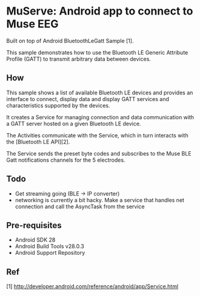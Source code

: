 # MuServe: Android app to connect to Muse EEG


Built on top of Android BluetoothLeGatt Sample [1].

This sample demonstrates how to use the Bluetooth LE Generic Attribute Profile (GATT)
to transmit arbitrary data between devices.

## How

This sample shows a list of available Bluetooth LE devices and provides
an interface to connect, display data and display GATT services and
characteristics supported by the devices.

It creates a Service for managing connection and data communication with a GATT server
hosted on a given Bluetooth LE device.

The Activities communicate with the Service, which in turn interacts with the [Bluetooth LE API][2].

The Service sends the preset byte codes and subscribes to the Muse BLE Gatt notifications channels for the 5 electrodes.

## Todo

- Get streaming going (BLE -> IP converter)
- networking is currently a bit hacky. Make a service that handles net connection and call the AsyncTask from the service

## Pre-requisites

- Android SDK 28
- Android Build Tools v28.0.3
- Android Support Repository

## Ref

[1] http://developer.android.com/reference/android/app/Service.html
